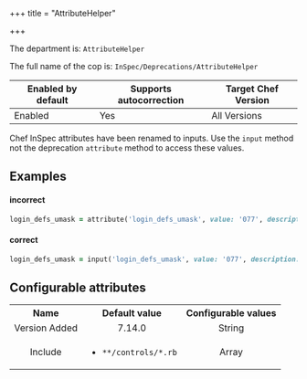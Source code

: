 +++
title = "AttributeHelper"

+++

<!-- This content is automatically generated. See https://github.com/chef/chef-web-docs/blob/main/generated/README.md -->

The department is: `AttributeHelper`

The full name of the cop is: `InSpec/Deprecations/AttributeHelper`

| Enabled by default | Supports autocorrection | Target Chef Version |
| --- | --- | --- |
| Enabled | Yes | All Versions |

Chef InSpec attributes have been renamed to inputs. Use the `input` method not the deprecation `attribute` method to access these values.

## Examples


#### incorrect

```ruby
login_defs_umask = attribute('login_defs_umask', value: '077', description: 'Default umask to set in login.defs')
```

#### correct

```ruby
login_defs_umask = input('login_defs_umask', value: '077', description: 'Default umask to set in login.defs')
```

## Configurable attributes

<table>
<tbody><tr>
<th>Name</th>
<th>Default value</th>
<th>Configurable values</th>
</tr>
<tr>
<td style="text-align:center">Version Added</td>
<td style="text-align:center">7.14.0</td>
<td style="text-align:center">String</td>
</tr>
<tr><td style="text-align:center">Include</td>
<td style="text-align:center"><ul>
<li><code>**/controls/*.rb</code></li>
</ul>
</td>
<td style="text-align:center">Array</td>
</tr></tbody></table>
